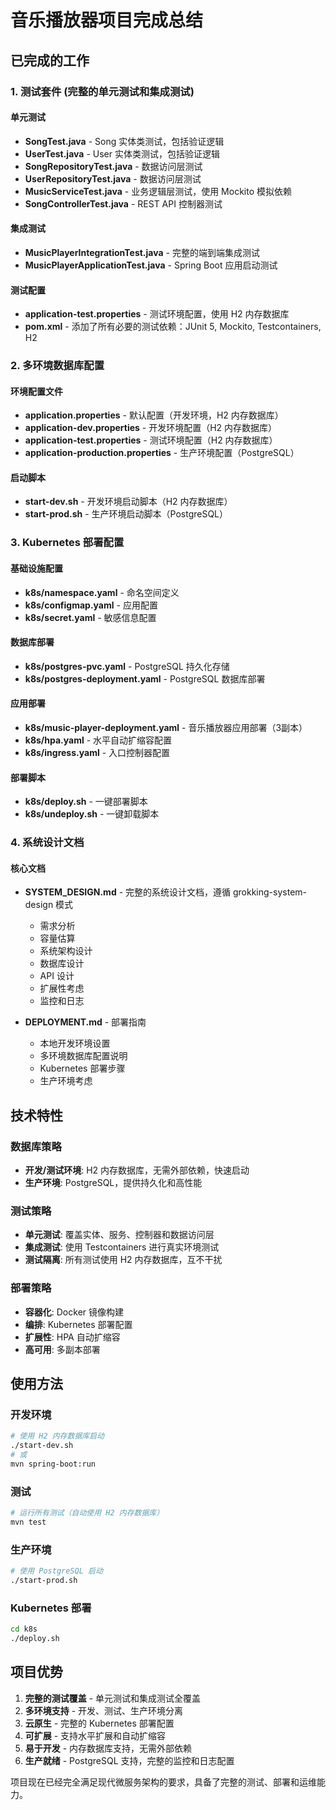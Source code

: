 # 音乐播放器项目完成总结

## 已完成的工作

### 1. 测试套件 (完整的单元测试和集成测试)

#### 单元测试

- **SongTest.java** - Song 实体类测试，包括验证逻辑
- **UserTest.java** - User 实体类测试，包括验证逻辑
- **SongRepositoryTest.java** - 数据访问层测试
- **UserRepositoryTest.java** - 数据访问层测试
- **MusicServiceTest.java** - 业务逻辑层测试，使用 Mockito 模拟依赖
- **SongControllerTest.java** - REST API 控制器测试

#### 集成测试

- **MusicPlayerIntegrationTest.java** - 完整的端到端集成测试
- **MusicPlayerApplicationTest.java** - Spring Boot 应用启动测试

#### 测试配置

- **application-test.properties** - 测试环境配置，使用 H2 内存数据库
- **pom.xml** - 添加了所有必要的测试依赖：JUnit 5, Mockito, Testcontainers, H2

### 2. 多环境数据库配置

#### 环境配置文件

- **application.properties** - 默认配置（开发环境，H2 内存数据库）
- **application-dev.properties** - 开发环境配置（H2 内存数据库）
- **application-test.properties** - 测试环境配置（H2 内存数据库）
- **application-production.properties** - 生产环境配置（PostgreSQL）

#### 启动脚本

- **start-dev.sh** - 开发环境启动脚本（H2 内存数据库）
- **start-prod.sh** - 生产环境启动脚本（PostgreSQL）

### 3. Kubernetes 部署配置

#### 基础设施配置

- **k8s/namespace.yaml** - 命名空间定义
- **k8s/configmap.yaml** - 应用配置
- **k8s/secret.yaml** - 敏感信息配置

#### 数据库部署

- **k8s/postgres-pvc.yaml** - PostgreSQL 持久化存储
- **k8s/postgres-deployment.yaml** - PostgreSQL 数据库部署

#### 应用部署

- **k8s/music-player-deployment.yaml** - 音乐播放器应用部署（3副本）
- **k8s/hpa.yaml** - 水平自动扩缩容配置
- **k8s/ingress.yaml** - 入口控制器配置

#### 部署脚本

- **k8s/deploy.sh** - 一键部署脚本
- **k8s/undeploy.sh** - 一键卸载脚本

### 4. 系统设计文档

#### 核心文档

- **SYSTEM_DESIGN.md** - 完整的系统设计文档，遵循 grokking-system-design 模式
    - 需求分析
    - 容量估算
    - 系统架构设计
    - 数据库设计
    - API 设计
    - 扩展性考虑
    - 监控和日志

- **DEPLOYMENT.md** - 部署指南
    - 本地开发环境设置
    - 多环境数据库配置说明
    - Kubernetes 部署步骤
    - 生产环境考虑

## 技术特性

### 数据库策略

- **开发/测试环境**: H2 内存数据库，无需外部依赖，快速启动
- **生产环境**: PostgreSQL，提供持久化和高性能

### 测试策略

- **单元测试**: 覆盖实体、服务、控制器和数据访问层
- **集成测试**: 使用 Testcontainers 进行真实环境测试
- **测试隔离**: 所有测试使用 H2 内存数据库，互不干扰

### 部署策略

- **容器化**: Docker 镜像构建
- **编排**: Kubernetes 部署配置
- **扩展性**: HPA 自动扩缩容
- **高可用**: 多副本部署

## 使用方法

### 开发环境

```bash
# 使用 H2 内存数据库启动
./start-dev.sh
# 或
mvn spring-boot:run
```

### 测试

```bash
# 运行所有测试（自动使用 H2 内存数据库）
mvn test
```

### 生产环境

```bash
# 使用 PostgreSQL 启动
./start-prod.sh
```

### Kubernetes 部署

```bash
cd k8s
./deploy.sh
```

## 项目优势

1. **完整的测试覆盖** - 单元测试和集成测试全覆盖
2. **多环境支持** - 开发、测试、生产环境分离
3. **云原生** - 完整的 Kubernetes 部署配置
4. **可扩展** - 支持水平扩展和自动扩缩容
5. **易于开发** - 内存数据库支持，无需外部依赖
6. **生产就绪** - PostgreSQL 支持，完整的监控和日志配置

项目现在已经完全满足现代微服务架构的要求，具备了完整的测试、部署和运维能力。